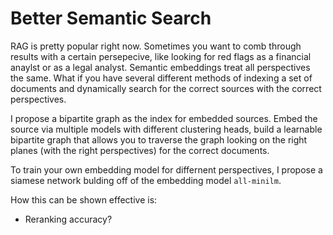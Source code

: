 # Better Semantic Search

RAG is pretty popular right now. Sometimes you want to comb through results with a certain persepecive, like looking for red flags as a financial anaylst or as a legal analyst. Semantic embeddings treat all perspectives the same. What if you have several different methods of indexing a set of documents and dynamically search for the correct sources with the correct perspectives.

I propose a bipartite graph as the index for embedded sources. Embed the source via multiple models with different clustering heads, build a learnable bipartite graph that allows you to traverse the graph looking on the right planes (with the right perspectives) for the correct documents.

To train your own embedding model for differnent perspectives, I propose a siamese network bulding off of the embedding model `all-minilm`.

How this can be shown effective is:

- Reranking accuracy?
